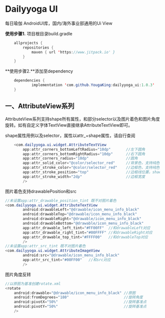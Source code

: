 # Dailyyoga UI

每日瑜伽 AndroidUI库，国内/海外事业部通用的Ui View

**使用步骤1.** 项目根目录build.gradle

```java
	allprojects {
		repositories {
			maven { url 'https://www.jitpack.io' }
		}
	}
```

**使用步骤2.**添加至dependency

```java
	dependencies {
	        implementation 'com.github.YougaKing:dailyyoga_ui:1.0.3'
	}
```

## 一、AttributeView系列

AttributeView系列支持shape所有属性，和部分selector以及图片着色和图片角度旋转。如有自定义字体TextView直接继承AttributeTextView即可。

shape属性用例以及selector，属性以attr_+shape属性，请自行查阅

```java
    <com.dailyyoga.ui.widget.AttributeTextView
        app:attr_corners_bottomLeftRadius="10dp"       //左下圆角
        app:attr_corners_bottomRightRadius="10dp"      //右下圆角
        app:attr_corners_radius="10dp"                 //圆角
        app:attr_solid_color="@color/selector_red"     //背景色，支持纯色值和selector
        app:attr_stroke_color="@color/selector_red"    //边框色，支持纯色值和selector
        app:attr_stroke_position="top"                 //边框线位置，shae无此属性
        app:attr_stroke_width="2dp"                    //边框宽度
        />
```

图片着色支持drawablePosition和src

```java
//未设置app:attr_drawable_position_tint 既不对图片着色
<com.dailyyoga.ui.widget.AttributeTextView
        android:drawableLeft="@drawable/icon_menu_info_black"  
        android:drawableTop="@drawable/icon_menu_info_black"
        android:drawableRight="@drawable/icon_menu_info_black"
        android:drawableBottom="@drawable/icon_menu_info_black"
        app:attr_drawable_left_tint="#FF00FF"  //和drawableLeft对应
        app:attr_drawable_right_tint="#00FFFF" //和drawableRight对应
        app:attr_drawable_top_tint="#FFFF00"   //和drawableTop对应
        />
//未设置app:attr_src_tint 既不对图片着色        
<com.dailyyoga.ui.widget.AttributeImageView
        android:src="@drawable/icon_menu_info_black"
        app:attr_src_tint="#00FF00"   //和src对应
        />
```



图片角度反转

```java
//以原图为基准创建rotate.xml
<rotate 
    android:drawable="@drawable/icon_menu_info_black" //原图
    android:fromDegrees="180"                         //旋转角度
    android:pivotX="50%"                              //旋转基准点
    android:pivotY="50%"                              //旋转基准点
    />
```

